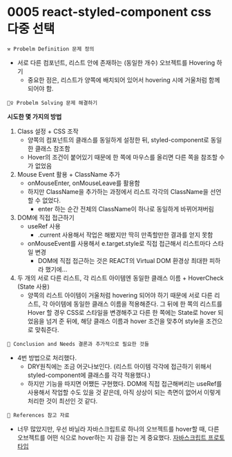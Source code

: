 # 0005 react-styled-component css 다중 선택

```
⚒ Probelm Definition 문제 정의
```

- 서로 다른 컴포넌트, 리스트 안에 존재하는 (동일한 개수) 오브젝트를 Hovering 하기
  - 중요한 점은, 리스트가 양쪽에 배치되어 있어서 hovering 시에 거울처럼 함께 되어야 함.

```
🚶‍♀️ Probelm Solving 문제 해결하기
```

**시도한 몇 가지의 방법**

1. Class 설정 + CSS 조작
   - 양쪽의 컴포넌트의 클래스를 동일하게 설정한 뒤, styled-component로 동일한 클래스 참조함
   - Hover의 조건이 붙어있기 때문에 한 쪽에 마우스를 올리면 다른 쪽을 참조할 수가 없었음
2. Mouse Event 활용 + ClassName 추가
   - onMouseEnter, onMouseLeave를 활용함
   - 하지만 ClassName을 추가하는 과정에서 리스트 각각의 ClassName을 선언할 수 없었다.
     - enter 하는 순간 전체의 ClassName이 하나로 동일하게 바뀌어져버림
3. DOM에 직접 접근하기
   - useRef 사용
     - .current 사용해서 작업은 해봤지만 딱히 만족할만한 결과를 얻지 못함
   - onMouseEvent를 사용해서 e.target.style로 직접 접근해서 리스트마다 스타일 변경
     - DOM에 직접 접근하는 것은 REACT의 Virtual DOM 환경상 최대한 피하라 했기에...
4. 두 개의 서로 다른 리스트, 각 리스트 아이템엔 동일한 클래스 이름 + HoverCheck (State 사용)
   - 양쪽의 리스트 아이템이 거울처럼 hovering 되어야 하기 때문에 서로 다른 리스트, 각 아이템에 동일한 클래스 이름을 적용해준다. 그 뒤에 한 쪽의 리스트를 Hover 할 경우 CSS로 스타일을 변경해주고 다른 한 쪽에는 State로 hover 되었음을 넘겨 준 뒤에, 해당 클래스 이름과 hover 조건을 맞추어 style을 조건으로 맞춰준다.

```
🍎 Conclusion and Needs 결론과 추가적으로 필요한 것들
```

- 4번 방법으로 처리했다.
  - DRY원칙에는 조금 어긋나보인다. (리스트 아이템 각각에 접근하기 위해서 styled-component에 클래스를 각각 적용했다.)
  - 하지만 기능을 따지면 어쨌든 구현했다. DOM에 직접 접근해버리는 useRef를 사용해서 작업할 수도 있을 것 같은데, 아직 상상이 되는 측면이 없어서 이렇게 처리한 것이 최선인 것 같다.

```
📄 References 참고 자료
```

- 너무 많았지만, 우선 바닐라 자바스크립트로 하나의 오브젝트를 hover할 때, 다른 오브젝트를 어떤 식으로 hover하는 지 감을 잡는 게 중요했다. [자바스크립트 프로토타입](https://codepen.io/Soleil_Y/pen/qBxXKwv)
